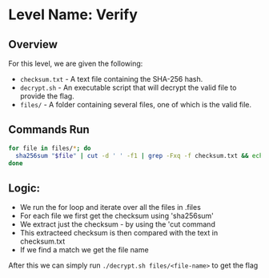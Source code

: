 # Level Name: Verify

## Overview
For this level, we are given the following:

- `checksum.txt` - A text file containing the SHA-256 hash.
- `decrypt.sh` - An executable script that will decrypt the valid file to provide the flag.
- `files/` - A folder containing several files, one of which is the valid file.

## Commands Run
```bash
for file in files/*; do
  sha256sum "$file" | cut -d ' ' -f1 | grep -Fxq -f checksum.txt && echo "Match found - file name: $file"
done
```

## Logic:
- We run the for loop and iterate over all the files in .files
- For each file we first get the checksum using 'sha256sum'
- We extract just the checksum - by using the 'cut command
- This extracteed checksum is then compared with the text in checksum.txt
- If we find a match we get the file name

After this we can simply run `./decrypt.sh files/<file-name>` to get the flag